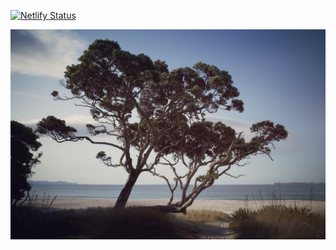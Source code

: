 [![Netlify Status](https://api.netlify.com/api/v1/badges/c8de08eb-076e-4024-b1ce-557489f4c0aa/deploy-status)](https://app.netlify.com/sites/pohutukawa/deploys)

![A Pohutukawa tree](img/opito-hero-med.jpg)